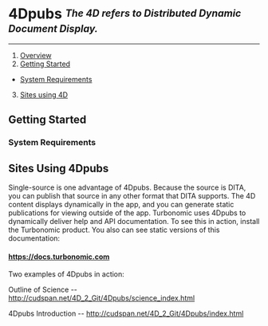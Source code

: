 <!--
http://www.apache.org/licenses/LICENSE-2.0.txt


Copyright 2015 Turbonomic

Licensed under the Apache License, Version 2.0 (the "License");
you may not use this file except in compliance with the License.
You may obtain a copy of the License at

    http://www.apache.org/licenses/LICENSE-2.0

Unless required by applicable law or agreed to in writing, software
distributed under the License is distributed on an "AS IS" BASIS,
WITHOUT WARRANTIES OR CONDITIONS OF ANY KIND, either express or implied.
See the License for the specific language governing permissions and
limitations under the License.
-->

# **4Dpubs** <sup><sub>_The 4D refers to Distributed Dynamic Document Display._</sub></sup>

----

1. [Overview](#overview)
2. [Getting Started](#getting-started)
  * [System Requirements](#system-requirements)
3. [Sites using 4D](#sites-using-4dpubs)

## Getting Started

### System Requirements

## Sites Using 4Dpubs

Single-source is one advantage of 4Dpubs. Because the source is DITA, you can publish 
that source in any other format that DITA supports. The 4D content displays dynamically 
in the app, and you can generate static publications for viewing outside of the app.
Turbonomic uses 4Dpubs to dynamically deliver help and API documentation. To see this 
in action, install the Turbonomic product. You also can see static versions 
of this documentation:
#### https://docs.turbonomic.com

Two examples of 4Dpubs in action:

Outline of Science -- http://cudspan.net/4D_2_Git/4Dpubs/science_index.html

4Dpubs Introduction -- http://cudspan.net/4D_2_Git/4Dpubs/index.html



